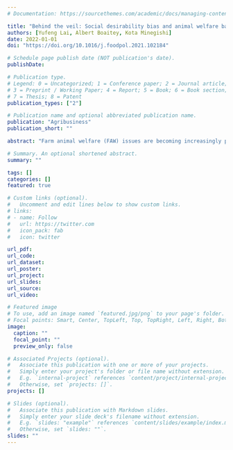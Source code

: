 ```yaml
---
# Documentation: https://sourcethemes.com/academic/docs/managing-content/

title: "Behind the veil: Social desirability bias and animal welfare ballot initiatives"
authors: [Yufeng Lai, Albert Boaitey, Kota Minegishi]
date: 2022-01-01
doi: "https://doi.org/10.1016/j.foodpol.2021.102184"

# Schedule page publish date (NOT publication's date).
publishDate:

# Publication type.
# Legend: 0 = Uncategorized; 1 = Conference paper; 2 = Journal article;
# 3 = Preprint / Working Paper; 4 = Report; 5 = Book; 6 = Book section;
# 7 = Thesis; 8 = Patent
publication_types: ["2"]

# Publication name and optional abbreviated publication name.
publication: "Agribusiness"
publication_short: ""

abstract: "Farm animal welfare (FAW) issues are becoming increasingly political in many countries, as evidenced by the increased use of regulations, legislation, and ballot initiatives. Available empirical evidence however, indicates that consumer valuation of improved animal welfare is low, although positive. As a result of the sensitive nature of FAW issues, public preferences for improved FAW standards can be susceptible to social desirability bias leading to disparities between regulatory standards and the public’s “true” preferences. Given the potential negative impacts of high mandated FAW standards on food costs and the associated consumer and producer welfare losses, this study examined the issue of effective public preference elicitation in animal welfare ballot initiatives. Specifically, we examined social desirability, the tendency to conform to the social norms, and its role in generating overenthusiasm in the support for FAW issues and policy instruments. We used data from an opt-in survey of respondents and compared results of a List Experiments (LE) to a conventional (direct) survey format. Our results show that public support for the FAW issues examined was consistently overestimated when elicited with the conventional survey format. We discuss the implications of these outcomes for animal welfare policy and offer suggestions to researchers and practitioners eliciting preferences in other sensitive food policy contexts."

# Summary. An optional shortened abstract.
summary: ""

tags: []
categories: []
featured: true

# Custom links (optional).
#   Uncomment and edit lines below to show custom links.
# links:
# - name: Follow
#   url: https://twitter.com
#   icon_pack: fab
#   icon: twitter

url_pdf:
url_code:
url_dataset:
url_poster:
url_project:
url_slides:
url_source:
url_video:

# Featured image
# To use, add an image named `featured.jpg/png` to your page's folder. 
# Focal points: Smart, Center, TopLeft, Top, TopRight, Left, Right, BottomLeft, Bottom, BottomRight.
image:
  caption: ""
  focal_point: ""
  preview_only: false

# Associated Projects (optional).
#   Associate this publication with one or more of your projects.
#   Simply enter your project's folder or file name without extension.
#   E.g. `internal-project` references `content/project/internal-project/index.md`.
#   Otherwise, set `projects: []`.
projects: []

# Slides (optional).
#   Associate this publication with Markdown slides.
#   Simply enter your slide deck's filename without extension.
#   E.g. `slides: "example"` references `content/slides/example/index.md`.
#   Otherwise, set `slides: ""`.
slides: ""
---
```

